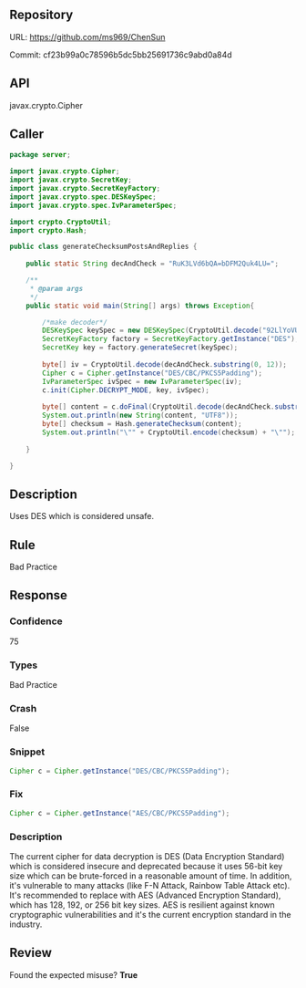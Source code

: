 ## Repository

URL: https://github.com/ms969/ChenSun

Commit: cf23b99a0c78596b5dc5bb25691736c9abd0a84d

## API

javax.crypto.Cipher

## Caller

```java
package server;

import javax.crypto.Cipher;
import javax.crypto.SecretKey;
import javax.crypto.SecretKeyFactory;
import javax.crypto.spec.DESKeySpec;
import javax.crypto.spec.IvParameterSpec;

import crypto.CryptoUtil;
import crypto.Hash;

public class generateChecksumPostsAndReplies {
	
	public static String decAndCheck = "RuK3LVd6bQA=bDFM2Quk4LU=";

	/**
	 * @param args
	 */
	public static void main(String[] args) throws Exception{

		/*make decoder*/
		DESKeySpec keySpec = new DESKeySpec(CryptoUtil.decode("92LlYoVU1hU="));
		SecretKeyFactory factory = SecretKeyFactory.getInstance("DES");
		SecretKey key = factory.generateSecret(keySpec);
		
		byte[] iv = CryptoUtil.decode(decAndCheck.substring(0, 12));
		Cipher c = Cipher.getInstance("DES/CBC/PKCS5Padding");
		IvParameterSpec ivSpec = new IvParameterSpec(iv);
		c.init(Cipher.DECRYPT_MODE, key, ivSpec);
		
		byte[] content = c.doFinal(CryptoUtil.decode(decAndCheck.substring(12)));
		System.out.println(new String(content, "UTF8"));
		byte[] checksum = Hash.generateChecksum(content);
		System.out.println("\"" + CryptoUtil.encode(checksum) + "\"");
		
	}

}

```

## Description

Uses DES which is considered unsafe.


## Rule

Bad Practice

## Response

### Confidence

75

### Types

Bad Practice

### Crash

False

### Snippet

```java
Cipher c = Cipher.getInstance("DES/CBC/PKCS5Padding");
```

### Fix

```java
Cipher c = Cipher.getInstance("AES/CBC/PKCS5Padding");
```

### Description

The current cipher for data decryption is DES (Data Encryption Standard) which is considered insecure and deprecated because it uses 56-bit key size which can be brute-forced in a reasonable amount of time. In addition, it's vulnerable to many attacks (like F-N Attack, Rainbow Table Attack etc). It's recommended to replace with AES (Advanced Encryption Standard), which has 128, 192, or 256 bit key sizes. AES is resilient against known cryptographic vulnerabilities and it's the current encryption standard in the industry.

## Review

Found the expected misuse? **True**

